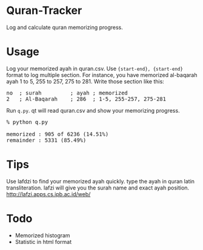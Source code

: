 # Quran-Tracker
Log and calculate quran memorizing progress.

# Usage
Log your memorized ayah in quran.csv. Use `{start-end}, {start-end}` format to log multiple section. For instance, you have memorized al-baqarah ayah 1 to 5, 255 to 257, 275 to 281. Write those section like this:  
<pre>
no  ; surah         ; ayah ; memorized
2   ; Al-Baqarah    ; 286  ; 1-5, 255-257, 275-281
</pre>

Run `q.py`. qt will read quran.csv and show your memorizing progress. 

<pre>
% python q.py

memorized : 905 of 6236 (14.51%)
remainder : 5331 (85.49%)
</pre>

# Tips
Use lafdzi to find your memorized ayah quickly. type the ayah in quran latin transliteration. lafzi will give you the surah name and exact ayah position. 
http://lafzi.apps.cs.ipb.ac.id/web/

# Todo
* Memorized histogram
* Statistic in html format

